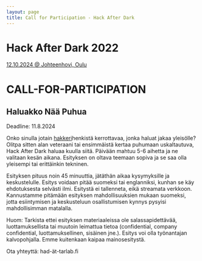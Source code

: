 ```yaml
---
layout: page
title: Call for Participation - Hack After Dark
---
```

# Hack After Dark 2022
[12.10.2024 @ Johteenhovi, Oulu](https://tarlab.fi/HackAfterDark/)
# CALL-FOR-PARTICIPATION
## Haluakko Nää Puhua
Deadline: 11.8.2024

Onko sinulla jotain [hakkeri](https://fi.wikipedia.org/wiki/Hakkeri#Hakkeri-sana)henkistä kerrottavaa, jonka haluat jakaa yleisölle? Olitpa sitten alan veteraani tai ensimmäistä kertaa puhumaan uskaltautuva, Hack After Dark haluaa kuulla siitä. Päivään mahtuu 5-6 aihetta ja ne valitaan kesän aikana. Esityksen on oltava teemaan sopiva ja se saa olla yleisempi tai erittäinkin tekninen.

Esityksen pituus noin 45 minuuttia, jätäthän aikaa kysymyksille ja keskustelulle. Esitys voidaan pitää suomeksi tai englanniksi, kunhan se käy ehdotuksesta selvästi ilmi. Esitystä ei tallenneta, eikä streamata verkkoon. Kannustamme pitämään esityksen mahdollisuuksien mukaan suomeksi, jotta esiintymisen ja keskusteluun osallistumisen kynnys pysyisi mahdollisimman matalalla.

Huom: Tarkista ettei esityksen materiaaleissa ole salassapidettävää, luottamuksellista tai muutoin leimattua tietoa (confidential, company confidential, luottamuksellinen, sisäinen jne.). Esitys voi olla työnantajan kalvopohjalla. Emme kuitenkaan kaipaa mainosesitystä.

Ota yhteyttä: had-ät-tarlab.fi
